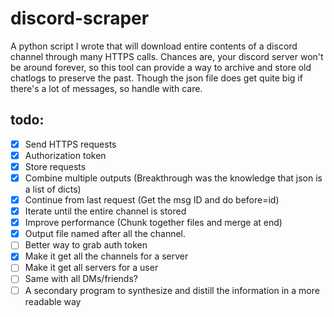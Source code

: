 # discord-scraper
A python script I wrote that will download entire contents of a discord channel through many HTTPS calls. Chances are, your discord server won't be around forever, so this tool can provide a way to archive and store old chatlogs to preserve the past. Though the json file does get quite big if there's a lot of messages, so handle with care.

## todo:
- [x] Send HTTPS requests
- [x] Authorization token
- [x] Store requests
- [x] Combine multiple outputs (Breakthrough was the knowledge that json is a list of dicts)
- [x] Continue from last request (Get the msg ID and do before=id)
- [x] Iterate until the entire channel is stored
- [x] Improve performance (Chunk together files and merge at end)
- [x] Output file named after all the channel.
- [ ] Better way to grab auth token
- [x] Make it get all the channels for a server
- [ ] Make it get all servers for a user
- [ ] Same with all DMs/friends?
- [ ] A secondary program to synthesize and distill the information in a more readable way
